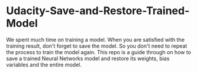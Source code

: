 # Udacity-Save-and-Restore-Trained-Model
We spent much time on training a model. When you are satisfied with the training result, don't forget to save the model. 
So you don't need to repeat the process to train the model again. 
This repo is a guide through on how to save a trained Neural Networks model and restore its weights, bias variables and the entire model. 

